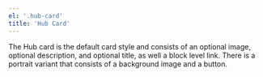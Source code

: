 ```yaml
---
el: '.hub-card'
title: 'Hub Card'
---
```

The Hub card is the default card style and consists of an optional image, optional description, and optional title, as well a block level link. There is a portrait variant that consists of a background image and a button.

